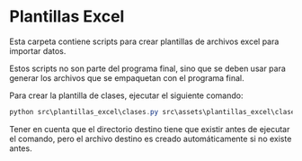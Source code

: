 # Plantillas Excel

Esta carpeta contiene scripts para crear plantillas de archivos excel para
importar datos.

Estos scripts no son parte del programa final, sino que se deben usar para
generar los archivos que se empaquetan con el programa final.

Para crear la plantilla de clases, ejecutar el siguiente comando:
```powershell
python src\plantillas_excel\clases.py src\assets\plantillas_excel\clases.xlsx
```

Tener en cuenta que el directorio destino tiene que existir antes de ejecutar
el comando, pero el archivo destino es creado automáticamente si no existe
antes.

